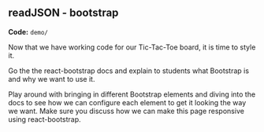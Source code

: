 ## readJSON - bootstrap

**Code:** `demo/`

Now that we have working code for our Tic-Tac-Toe board, it is time to style it.

Go the the react-bootstrap docs and explain to students what Bootstrap is and why we want to use it.

Play around with bringing in different Bootstrap elements and diving into the docs to see how we can configure each element to get it looking the way we want. Make sure you discuss how we can make this page responsive using react-bootstrap.
